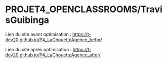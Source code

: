 # PROJET4_OPENCLASSROOMS/TravisGuibinga

Lien du site avant optimisation : https://t-dev20.github.io/P4_LaChouetteAgence_befor/

Lien du site après optimisation : https://t-dev20.github.io/P4_LaChouetteAgence_after/
